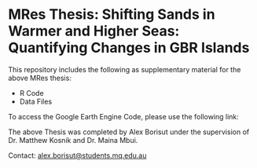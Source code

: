 # MRes Thesis: Shifting Sands in Warmer and Higher Seas: Quantifying Changes in GBR Islands
This repository includes the following as supplementary material for the above MRes thesis:
- R Code
- Data Files

To access the Google Earth Engine Code, please use the following link:

The above Thesis was completed by Alex Borisut under the supervision of Dr. Matthew Kosnik and Dr. Maina Mbui.

Contact: alex.borisut@students.mq.edu.au
